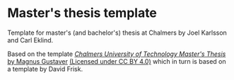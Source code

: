 # Master's thesis template
Template for master's (and bachelor's) thesis at Chalmers by Joel Karlsson and Carl Eklind.

Based on the template [*Chalmers University of Technology Master's Thesis* by Magnus Gustaver](https://sv.overleaf.com/latex/templates/chalmers-university-of-technology-masters-thesis/vnjxsndxqxfy) [(Licensed under CC BY 4.0)](https://creativecommons.org/licenses/by/4.0/) which in turn is based on a template by David Frisk.
